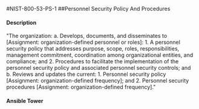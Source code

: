 #NIST-800-53-PS-1
##Personnel Security Policy And Procedures
#### Description
"The organization:
  a.  Develops, documents, and disseminates to [Assignment: organization-defined personnel or roles]:
    1.  A personnel security policy that addresses purpose, scope, roles, responsibilities, management commitment, coordination among organizational entities, and compliance; and
    2.  Procedures to facilitate the implementation of the personnel security policy and associated personnel security controls; and
  b.  Reviews and updates the current:
    1.  Personnel security policy [Assignment: organization-defined frequency]; and
    2.  Personnel security procedures [Assignment: organization-defined frequency]."
#### Ansible Tower

